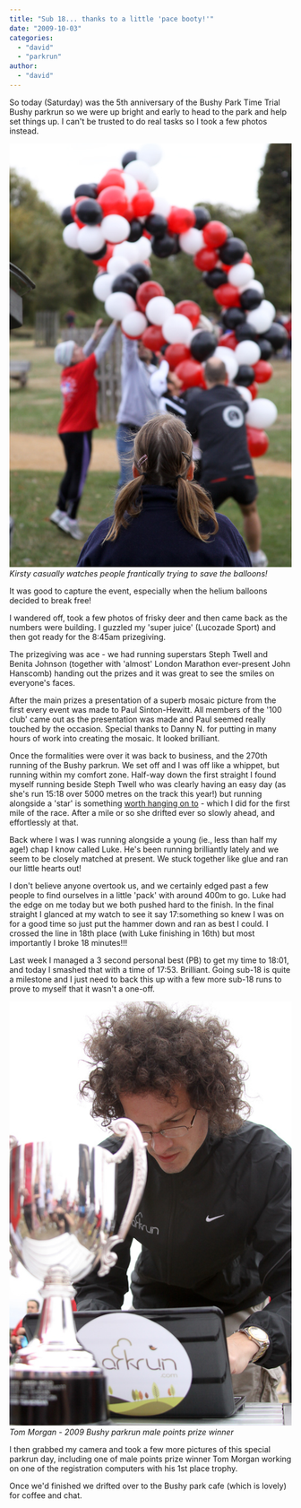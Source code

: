 ```yaml
---
title: "Sub 18... thanks to a little 'pace booty!'"
date: "2009-10-03"
categories: 
  - "david"
  - "parkrun"
author: 
  - "david"
---
```


So today (Saturday) was the 5th anniversary of the Bushy Park Time Trial Bushy parkrun so we were up bright and early to head to the park and help set things up. I can't be trusted to do real tasks so I took a few photos instead.

![Kirsty casually watches people frantically trying to save the balloons!](/images/2009/IMG_5593.jpg)
*Kirsty casually watches people frantically trying to save the balloons!*

It was good to capture the event, especially when the helium balloons decided to break free!

I wandered off, took a few photos of frisky deer and then came back as the numbers were building. I guzzled my 'super juice' (Lucozade Sport) and then got ready for the 8:45am prizegiving.

The prizegiving was ace - we had running superstars Steph Twell and Benita Johnson (together with 'almost' London Marathon ever-present John Hanscomb) handing out the prizes and it was great to see the smiles on everyone's faces.

After the main prizes a presentation of a superb mosaic picture from the first every event was made to Paul Sinton-Hewitt. All members of the '100 club' came out as the presentation was made and Paul seemed really touched by the occasion. Special thanks to Danny N. for putting in many hours of work into creating the mosaic. It looked brilliant.

Once the formalities were over it was back to business, and the 270th running of the Bushy parkrun. We set off and I was off like a whippet, but running within my comfort zone. Half-way down the first straight I found myself running beside Steph Twell who was clearly having an easy day (as she's run 15:18 over 5000 metres on the track this year!) but running alongside a 'star' is something [worth hanging on to](http://pacebooty.com/) - which I did for the first mile of the race. After a mile or so she drifted ever so slowly ahead, and effortlessly at that.

Back where I was I was running alongside a young (ie., less than half my age!) chap I know called Luke. He's been running brilliantly lately and we seem to be closely matched at present. We stuck together like glue and ran our little hearts out!

I don't believe anyone overtook us, and we certainly edged past a few people to find ourselves in a little 'pack' with around 400m to go. Luke had the edge on me today but we both pushed hard to the finish. In the final straight I glanced at my watch to see it say 17:something so knew I was on for a good time so just put the hammer down and ran as best I could. I crossed the line in 18th place (with Luke finishing in 16th) but most importantly I broke 18 minutes!!!

Last week I managed a 3 second personal best (PB) to get my time to 18:01, and today I smashed that with a time of 17:53. Brilliant. Going sub-18 is quite a milestone and I just need to back this up with a few more sub-18 runs to prove to myself that it wasn't a one-off.

![Tom Morgan - 2009 Bushy parkrun male points prize winner](/images/2009/IMG_5648.jpg)
*Tom Morgan - 2009 Bushy parkrun male points prize winner*

I then grabbed my camera and took a few more pictures of this special parkrun day, including one of male points prize winner Tom Morgan working on one of the registration computers with his 1st place trophy.

Once we'd finished we drifted over to the Bushy park cafe (which is lovely) for coffee and chat.
